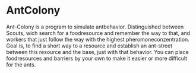 # AntColony
Ant-Colony is a program to simulate antbehavior. Distinguished between Scouts, wich search for a foodresource and remember the way to that, and workers that just follow the way with the highest pheromoneconzentration. Goal is, to find a short way to a resource and establish an ant-street between this resource and the base, just with that behavior. You can place foodresources and barriers by your own to make it easier or more difficult for the ants.
